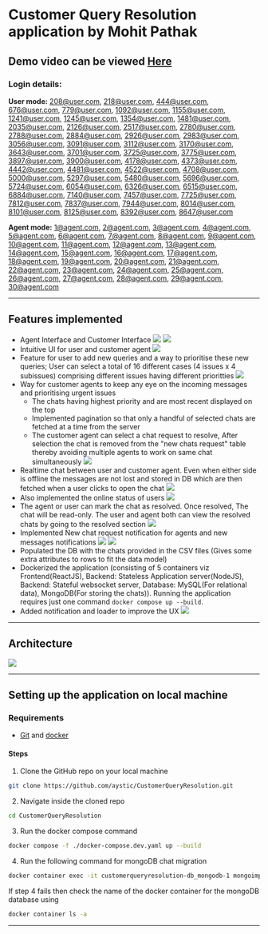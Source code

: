 # Customer Query Resolution application by Mohit Pathak

## Demo video can be viewed [Here](https://youtu.be/AJab_fKr_Wo)

### Login details:

**User mode:** 208@user.com, 218@user.com, 444@user.com, 676@user.com, 779@user.com, 1092@user.com,
1155@user.com, 1241@user.com, 1245@user.com, 1354@user.com, 1481@user.com, 2035@user.com, 2126@user.com, 2517@user.com, 2780@user.com, 2788@user.com, 2884@user.com, 2926@user.com, 2983@user.com, 3056@user.com, 3091@user.com, 3112@user.com, 3170@user.com, 3643@user.com, 3701@user.com, 3725@user.com, 3775@user.com, 3897@user.com, 3900@user.com, 4178@user.com, 4373@user.com, 4442@user.com, 4481@user.com, 4522@user.com, 4708@user.com, 5000@user.com, 5297@user.com, 5480@user.com, 5696@user.com, 5724@user.com, 6054@user.com, 6326@user.com, 6515@user.com, 6884@user.com, 7140@user.com, 7457@user.com, 7725@user.com, 7812@user.com, 7837@user.com, 7944@user.com, 8014@user.com, 8101@user.com, 8125@user.com, 8392@user.com, 8647@user.com

**Agent mode:** 1@agent.com, 2@agent.com, 3@agent.com, 4@agent.com, 5@agent.com, 6@agent.com, 7@agent.com, 8@agent.com, 9@agent.com, 10@agent.com, 11@agent.com, 12@agent.com, 13@agent.com, 14@agent.com, 15@agent.com, 16@agent.com, 17@agent.com, 18@agent.com, 19@agent.com, 20@agent.com, 21@agent.com, 22@agent.com, 23@agent.com, 24@agent.com, 25@agent.com, 26@agent.com, 27@agent.com, 28@agent.com, 29@agent.com, 30@agent.com

---

## Features implemented

- Agent Interface and Customer Interface
  ![](images/Screenshot%20from%202023-01-09%2019-59-18.png)
  ![](images/Screenshot%20from%202023-01-09%2019-59-50.png)
- Intuitive UI for user and customer agent
  ![](images/Screenshot%20from%202023-01-05%2006-15-52.png)
- Feature for user to add new queries and a way to prioritise these new queries; User can select a total of 16 different cases (4 issues x 4 subissues) comprising different issues having different prioritties
  ![](images/Screenshot%20from%202023-01-05%2006-21-27.png)
- Way for customer agents to keep any eye on the incoming messages and prioritising urgent issues
  - The chats having highest priority and are most recent displayed on the top
  - Implemented pagination so that only a handful of selected chats are fetched at a time from the server
  - The customer agent can select a chat request to resolve, After selection the chat is removed from the "new chats request" table thereby avoiding multiple agents to work on same chat simultaneously
    ![](images/Screenshot%20from%202023-01-05%2006-18-13.png)
- Realtime chat between user and customer agent. Even when either side is offline the messages are not lost and stored in DB which are then fetched when a user clicks to open the chat
  ![](images/video.gif)
- Also implemented the online status of users
  ![](images/Screenshot%20from%202023-01-05%2008-05-56.png)
- The agent or user can mark the chat as resolved. Once resolved, The chat will be read-only. The user and agent both can view the resolved chats by going to the resolved section
  ![](images/Screenshot%20from%202023-01-05%2006-54-06.png)
- Implemented New chat request notification for agents and new messages notifications
  ![](images/Screenshot%20from%202023-01-09%2020-03-14.png)
  ![](images/Screenshot%20from%202023-01-09%2020-03-54.png)
- Populated the DB with the chats provided in the CSV files (Gives some extra attributes to rows to fit the data model)
- Dockerized the application (consisting of 5 containers viz Frontend(ReactJS), Backend: Stateless Application server(NodeJS), Backend: Stateful websocket server, Database: MySQL(For relational data), MongoDB(For storing the chats)). Running the application requires just one command `docker compose up --build`.
- Added notification and loader to improve the UX
  ![](images/notification.png)

---

## Architecture

![](images/architecture.png)

---

## Setting up the application on local machine

### Requirements

- [Git](https://git-scm.com/downloads) and [docker](https://get.docker.com/)

#### Steps

1. Clone the GitHub repo on your local machine

```bash
git clone https://github.com/aystic/CustomerQueryResolution.git
```

2. Navigate inside the cloned repo

```bash
cd CustomerQueryResolution
```

3. Run the docker compose command

```bash
docker compose -f ./docker-compose.dev.yaml up --build
```

4. Run the following command for mongoDB chat migration

```bash
docker container exec -it customerqueryresolution-db_mongodb-1 mongoimport --type=csv -d BranchBackend -c chats  --columnsHaveTypes --fields 'chatID.int64(),userID.int64(),agentID.int64(),type.string(),sender.string(),timestamp.string(),message.string()' --file=ChatsMongo.csv
```

If step 4 fails then check the name of the docker container for the mongoDB database using

```bash
docker container ls -a
```

---
